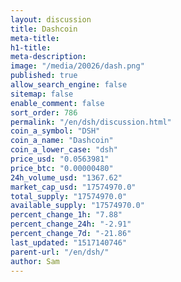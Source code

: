 ```yaml
---
layout: discussion
title: Dashcoin
meta-title: 
h1-title: 
meta-description: 
image: "/media/20026/dash.png"
published: true
allow_search_engine: false
sitemap: false
enable_comment: false
sort_order: 786
permalink: "/en/dsh/discussion.html"
coin_a_symbol: "DSH"
coin_a_name: "Dashcoin"
coin_a_lower_case: "dsh"
price_usd: "0.0563981"
price_btc: "0.00000480"
24h_volume_usd: "1367.62"
market_cap_usd: "17574970.0"
total_supply: "17574970.0"
available_supply: "17574970.0"
percent_change_1h: "7.88"
percent_change_24h: "-2.91"
percent_change_7d: "-21.86"
last_updated: "1517140746"
parent-url: "/en/dsh/"
author: Sam
---
```


